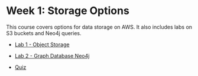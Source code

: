 # Week 1: Storage Options

This course covers options for data storage on AWS. It also includes labs on S3 buckets and Neo4j queries.

- [Lab 1 - Object Storage](labs/lab1/C3_W1_Lab_1_Storage_Types_Solution.ipynb)

- [Lab 2 - Graph Database Neo4j](labs/lab2/README.md)

- [Quiz](quiz.html)
